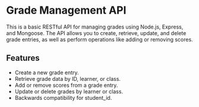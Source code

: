 # Grade Management API

This is a basic RESTful API for managing grades using Node.js, Express, and Mongoose. The API allows you to create, retrieve, update, and delete grade entries, as well as perform operations like adding or removing scores.

## Features

* Create a new grade entry.
* Retrieve grade data by ID, learner, or class.
* Add or remove scores from a grade entry.
* Update or delete grades by learner or class.
* Backwards compatibility for student_id.

